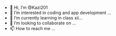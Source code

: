 - 👋 Hi, I’m @Kazi201
- 👀 I’m interested in coding and app development ...
- 🌱 I’m currently learning in class xii...
- 💞️ I’m looking to collaborate on ...
- 📫 How to reach me ...

<!---
Kazi201/Kazi201 is a ✨ special ✨ repository because its `README.md` (this file) appears on your GitHub profile.
You can click the Preview link to take a look at your changes.
--->

